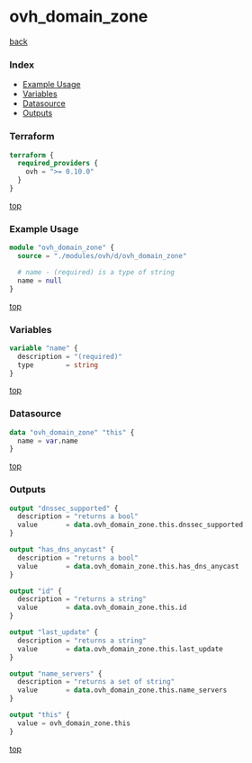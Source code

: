 # ovh_domain_zone

[back](../ovh.md)

### Index

- [Example Usage](#example-usage)
- [Variables](#variables)
- [Datasource](#datasource)
- [Outputs](#outputs)

### Terraform

```terraform
terraform {
  required_providers {
    ovh = ">= 0.10.0"
  }
}
```

[top](#index)

### Example Usage

```terraform
module "ovh_domain_zone" {
  source = "./modules/ovh/d/ovh_domain_zone"

  # name - (required) is a type of string
  name = null
}
```

[top](#index)

### Variables

```terraform
variable "name" {
  description = "(required)"
  type        = string
}
```

[top](#index)

### Datasource

```terraform
data "ovh_domain_zone" "this" {
  name = var.name
}
```

[top](#index)

### Outputs

```terraform
output "dnssec_supported" {
  description = "returns a bool"
  value       = data.ovh_domain_zone.this.dnssec_supported
}

output "has_dns_anycast" {
  description = "returns a bool"
  value       = data.ovh_domain_zone.this.has_dns_anycast
}

output "id" {
  description = "returns a string"
  value       = data.ovh_domain_zone.this.id
}

output "last_update" {
  description = "returns a string"
  value       = data.ovh_domain_zone.this.last_update
}

output "name_servers" {
  description = "returns a set of string"
  value       = data.ovh_domain_zone.this.name_servers
}

output "this" {
  value = ovh_domain_zone.this
}
```

[top](#index)